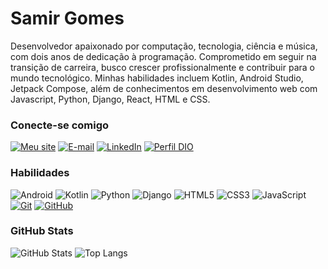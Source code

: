 # Samir Gomes
Desenvolvedor apaixonado por computação, tecnologia, ciência e música, com dois anos de dedicação à programação. Comprometido em seguir na transição de carreira, busco crescer profissionalmente e contribuir para o mundo tecnológico. Minhas habilidades incluem Kotlin, Android Studio, Jetpack Compose, além de conhecimentos em desenvolvimento web com Javascript, Python, Django, React, HTML e CSS.

### Conecte-se comigo
[![Meu site](https://img.shields.io/badge/%20Meu%20site-Verde?style=for-the-badge&logo=vercel&link=https://samirpegado.vercel.app/)](https://samirpegado.vercel.app/)
[![E-mail](https://img.shields.io/badge/-Email-000?style=for-the-badge&logo=microsoft-outlook&logoColor=E94D5F)](mailto:samirpegado@gmail.com)
[![LinkedIn](https://img.shields.io/badge/-LinkedIn-000?style=for-the-badge&logo=linkedin&logoColor=30A3DC)](https://www.linkedin.com/in/samir-pegado/)
[![Perfil DIO](https://img.shields.io/badge/-Meu%20Perfil%20na%20DIO-30A3DC?style=for-the-badge)](https://www.dio.me/users/samirpegado)




### Habilidades
![Android](https://img.shields.io/badge/Android-%2300FF00.svg?style=for-the-badge&logo=android&logoColor=white&labelColor=black)
![Kotlin](https://img.shields.io/badge/Kotlin-%230095D5.svg?style=for-the-badge&logo=kotlin&logoColor=white&labelColor=black)
![Python](https://img.shields.io/badge/Python-%233776AB.svg?style=for-the-badge&logo=python&logoColor=white&labelColor=black)
![Django](https://img.shields.io/badge/Django-%23092E20.svg?style=for-the-badge&logo=django&logoColor=white&labelColor=black)
![HTML5](https://img.shields.io/badge/HTML-000?style=for-the-badge&logo=html5&logoColor=30A3DC)
![CSS3](https://img.shields.io/badge/CSS3-000?style=for-the-badge&logo=css3&logoColor=E94D5F)
![JavaScript](https://img.shields.io/badge/JavaScript-000?style=for-the-badge&logo=javascript&logoColor=30A3DC)
[![Git](https://img.shields.io/badge/Git-000?style=for-the-badge&logo=git&logoColor=E94D5F)](https://git-scm.com/doc) 
[![GitHub](https://img.shields.io/badge/GitHub-000?style=for-the-badge&logo=github&logoColor=30A3DC)](https://docs.github.com/)

### GitHub Stats
![GitHub Stats](https://github-readme-stats.vercel.app/api?username=samirpegado&theme=transparent&bg_color=000&border_color=30A3DC&show_icons=true&icon_color=30A3DC&title_color=E94D5F&text_color=FFF)
![Top Langs](https://github-readme-stats-git-masterrstaa-rickstaa.vercel.app/api/top-langs/?username=samirpegado&layout=compact&bg_color=000&border_color=30A3DC&title_color=E94D5F&text_color=FFF)


